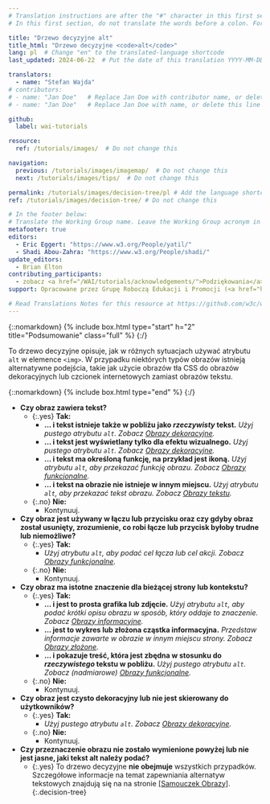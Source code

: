 ```yaml
---
# Translation instructions are after the "#" character in this first section. They are comments that do not show up in the web page. You do not need to translate the instructions after "#".
# In this first section, do not translate the words before a colon. For example, do not translate "title:". Do translate the text after "title:".

title: "Drzewo decyzyjne alt"
title_html: "Drzewo decyzyjne <code>alt</code>"
lang: pl  # Change "en" to the translated-language shortcode
last_updated: 2024-06-22  # Put the date of this translation YYYY-MM-DD (with month in the middle)

translators:
  - name: "Stefan Wajda"
# contributors:
# - name: "Jan Doe"   # Replace Jan Doe with contributor name, or delete this line if none
# - name: "Jan Doe"   # Replace Jan Doe with name, or delete this line if not multiple contributors

github:
  label: wai-tutorials

resource:
  ref: /tutorials/images/  # Do not change this

navigation:
  previous: /tutorials/images/imagemap/  # Do not change this
  next: /tutorials/images/tips/  # Do not change this

permalink: /tutorials/images/decision-tree/pl # Add the language shortcode to the end, with no slash at end, for example: /link/to/page/fr
ref: /tutorials/images/decision-tree/ # Do not change this

# In the footer below:
# Translate the Working Group name. Leave the Working Group acronym in English.
metafooter: true
editors:
  - Eric Eggert: "https://www.w3.org/People/yatil/"
  - Shadi Abou-Zahra: "https://www.w3.org/People/shadi/"
update_editors:
  - Brian Elton
contributing_participants:
  - zobacz <a href="/WAI/tutorials/acknowledgements/">Podziękowania</a>
support: Opracowane przez Grupę Roboczą Edukacji i Promocji (<a href="https://www.w3.org/groups/wg/eowg">EOWG</a>). Opracowane przy wsparciu <a href="https://www.w3.org/WAI/ACT/"> projektu WAI-ACT</a>, współfinansowanego przez <strong>European Commission  Program <abbr title="Technologie Społeczeństwa Informacyjnego">IST</abbr> Komisji Europejskiej</strong>.

# Read Translations Notes for this resource at https://github.com/w3c/wai-tutorials#readme
---
```


{::nomarkdown}
{% include box.html type="start" h="2" title="Podsumowanie" class="full" %}
{:/}

To drzewo decyzyjne opisuje, jak w różnych sytuacjach używać atrybutu `alt` w elemence `<img>`. W przypadku niektórych typów obrazów istnieją alternatywne podejścia, takie jak użycie obrazów tła CSS do obrazów dekoracyjnych lub czcionek internetowych zamiast obrazów tekstu.

{::nomarkdown}
{% include box.html type="end" %}
{:/}

- **Czy obraz zawiera tekst?**
  - {:.yes} **Tak:**
    -   **…  i tekst istnieje także w pobliżu jako *rzeczywisty* tekst.**
      _Użyj pustego atrybutu  `alt`. Zobacz [Obrazy dekoracyjne](/tutorials/images/decorative/)._
    -   **… i tekst jest wyświetlany tylko dla efektu wizualnego.**
      _Użyj pustego atrybutu  `alt`. Zobacz [Obrazy dekoracyjne](/tutorials/images/decorative/)._
    -   **… i tekst ma określoną funkcję, na przykład jest ikoną.**
      _Użyj atrybutu `alt`, aby przekazać funkcję obrazu. Zobacz [Obrazy funkcjonalne](/tutorials/images/functional/)._
    -   **…  i tekst na obrazie nie istnieje w innym miejscu.** _Użyj atrybutu `alt`, aby przekazać tekst obrazu. Zobacz [Obrazy tekstu](/tutorials/images/textual/#styled-text-decorative-effect)._
  - {:.no} **Nie:**
    - Kontynuuj.
- **Czy obraz jest używany w łączu lub przycisku oraz czy gdyby obraz został usunięty, zrozumienie, co robi łącze lub przycisk byłoby trudne lub niemożliwe?**
  - {:.yes} **Tak:**
    - _Użyj atrybutu `alt`, aby podać cel łącza lub  cel akcji. Zobacz [Obrazy funkcjonalne](/tutorials/images/functional/)._
  - {:.no} **Nie:**
    - Kontynuuj.
- **Czy obraz ma istotne znaczenie dla bieżącej strony lub kontekstu?**
  - {:.yes} **Tak:**
    - **…  i jest to prosta grafika lub zdjęcie.**
      _Użyj atrybutu `alt`, aby podać krótki opisu obrazu w sposób, który oddaje to znaczenie. Zobacz [Obrazy informacyjne](/tutorials/images/informative/)._
    - **… jest to wykres lub złożona cząstka informacyjna.**
      _Przedstaw informacje zawarte w obrazie w innym miejscu strony. Zobacz [Obrazy złożone](/tutorials/images/complex/)._
    - **… i pokazuje treść, która jest zbędna w stosunku do *rzeczywistego* tekstu w pobliżu.**
      _Użyj pustego atrybutu `alt`. Zobacz (nadmiarowe) [Obrazy funkcjonalne](/tutorials/images/functional/#logo-image-within-link-text)._
  - {:.no} **Nie:**
    - Kontynuuj.
- **Czy obraz jest czysto dekoracyjny lub nie jest skierowany do użytkowników?**
  - {:.yes} **Tak:**
    - _Użyj pustego atrybutu `alt`. Zobacz [Obrazy dekoracyjne](/tutorials/images/decorative/)._
  - {:.no} **Nie:**
    - Kontynuuj.
- **Czy przeznaczenie obrazu nie zostało wymienione powyżej lub nie jest jasne, jaki tekst alt należy podać?**
  - {:.yes} To drzewo decyzyjne **nie obejmuje** wszystkich przypadków. Szczegółowe informacje na temat zapewniania alternatyw tekstowych znajdują się na na stronie [[Samouczek Obrazy]](/tutorials/images/).
{:.decision-tree}

